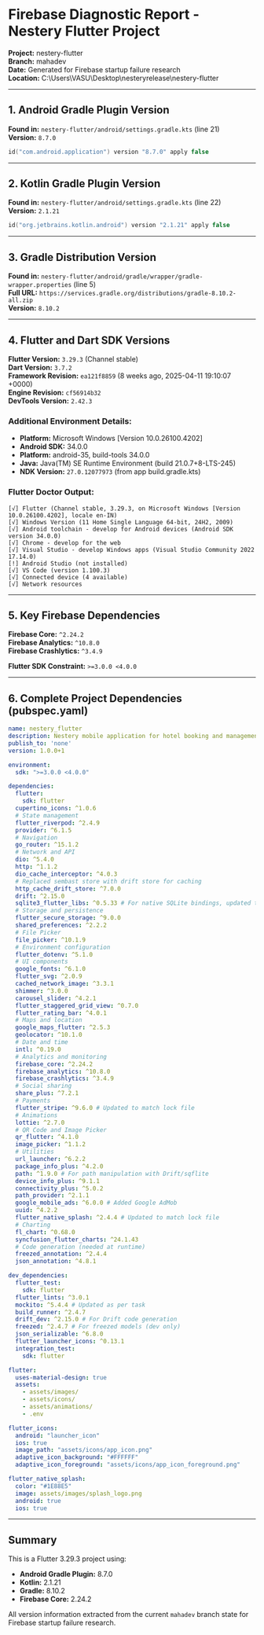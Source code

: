 # Firebase Diagnostic Report - Nestery Flutter Project

**Project:** nestery-flutter  
**Branch:** mahadev  
**Date:** Generated for Firebase startup failure research  
**Location:** C:\Users\VASU\Desktop\nesteryrelease\nestery-flutter

---

## 1. Android Gradle Plugin Version

**Found in:** `nestery-flutter/android/settings.gradle.kts` (line 21)  
**Version:** `8.7.0`

```kotlin
id("com.android.application") version "8.7.0" apply false
```

---

## 2. Kotlin Gradle Plugin Version

**Found in:** `nestery-flutter/android/settings.gradle.kts` (line 22)  
**Version:** `2.1.21`

```kotlin
id("org.jetbrains.kotlin.android") version "2.1.21" apply false
```

---

## 3. Gradle Distribution Version

**Found in:** `nestery-flutter/android/gradle/wrapper/gradle-wrapper.properties` (line 5)  
**Full URL:** `https://services.gradle.org/distributions/gradle-8.10.2-all.zip`  
**Version:** `8.10.2`

---

## 4. Flutter and Dart SDK Versions

**Flutter Version:** `3.29.3` (Channel stable)  
**Dart Version:** `3.7.2`  
**Framework Revision:** `ea121f8859` (8 weeks ago, 2025-04-11 19:10:07 +0000)  
**Engine Revision:** `cf56914b32`  
**DevTools Version:** `2.42.3`

### Additional Environment Details:
- **Platform:** Microsoft Windows [Version 10.0.26100.4202]
- **Android SDK:** 34.0.0
- **Platform:** android-35, build-tools 34.0.0
- **Java:** Java(TM) SE Runtime Environment (build 21.0.7+8-LTS-245)
- **NDK Version:** `27.0.12077973` (from app build.gradle.kts)

### Flutter Doctor Output:
```
[√] Flutter (Channel stable, 3.29.3, on Microsoft Windows [Version 10.0.26100.4202], locale en-IN)
[√] Windows Version (11 Home Single Language 64-bit, 24H2, 2009)
[√] Android toolchain - develop for Android devices (Android SDK version 34.0.0)
[√] Chrome - develop for the web
[√] Visual Studio - develop Windows apps (Visual Studio Community 2022 17.14.0)
[!] Android Studio (not installed)
[√] VS Code (version 1.100.3)
[√] Connected device (4 available)
[√] Network resources
```

---

## 5. Key Firebase Dependencies

**Firebase Core:** `^2.24.2`  
**Firebase Analytics:** `^10.8.0`  
**Firebase Crashlytics:** `^3.4.9`

**Flutter SDK Constraint:** `>=3.0.0 <4.0.0`

---

## 6. Complete Project Dependencies (pubspec.yaml)

```yaml
name: nestery_flutter
description: Nestery mobile application for hotel booking and management
publish_to: 'none'
version: 1.0.0+1

environment:
  sdk: ">=3.0.0 <4.0.0"

dependencies:
  flutter:
    sdk: flutter
  cupertino_icons: ^1.0.6
  # State management
  flutter_riverpod: ^2.4.9
  provider: ^6.1.5
  # Navigation
  go_router: ^15.1.2
  # Network and API
  dio: ^5.4.0
  http: ^1.1.2
  dio_cache_interceptor: ^4.0.3
  # Replaced sembast store with drift store for caching
  http_cache_drift_store: ^7.0.0
  drift: ^2.15.0
  sqlite3_flutter_libs: ^0.5.33 # For native SQLite bindings, updated to match drift_dev
  # Storage and persistence
  flutter_secure_storage: ^9.0.0
  shared_preferences: ^2.2.2
  # File Picker
  file_picker: ^10.1.9
  # Environment configuration
  flutter_dotenv: ^5.1.0
  # UI components
  google_fonts: ^6.1.0
  flutter_svg: ^2.0.9
  cached_network_image: ^3.3.1
  shimmer: ^3.0.0
  carousel_slider: ^4.2.1
  flutter_staggered_grid_view: ^0.7.0
  flutter_rating_bar: ^4.0.1
  # Maps and location
  google_maps_flutter: ^2.5.3
  geolocator: ^10.1.0
  # Date and time
  intl: ^0.19.0
  # Analytics and monitoring
  firebase_core: ^2.24.2
  firebase_analytics: ^10.8.0
  firebase_crashlytics: ^3.4.9
  # Social sharing
  share_plus: ^7.2.1
  # Payments
  flutter_stripe: ^9.6.0 # Updated to match lock file
  # Animations
  lottie: ^2.7.0
  # QR Code and Image Picker
  qr_flutter: ^4.1.0
  image_picker: ^1.1.2
  # Utilities
  url_launcher: ^6.2.2
  package_info_plus: ^4.2.0
  path: ^1.9.0 # For path manipulation with Drift/sqflite
  device_info_plus: ^9.1.1
  connectivity_plus: ^5.0.2
  path_provider: ^2.1.1
  google_mobile_ads: ^6.0.0 # Added Google AdMob
  uuid: ^4.2.2
  flutter_native_splash: ^2.4.4 # Updated to match lock file
  # Charting
  fl_chart: ^0.68.0
  syncfusion_flutter_charts: ^24.1.43
  # Code generation (needed at runtime)
  freezed_annotation: ^2.4.4
  json_annotation: ^4.8.1

dev_dependencies:
  flutter_test:
    sdk: flutter
  flutter_lints: ^3.0.1
  mockito: ^5.4.4 # Updated as per task
  build_runner: ^2.4.7
  drift_dev: ^2.15.0 # For Drift code generation
  freezed: ^2.4.7 # For freezed models (dev only)
  json_serializable: ^6.8.0
  flutter_launcher_icons: ^0.13.1
  integration_test:
    sdk: flutter

flutter:
  uses-material-design: true
  assets:
    - assets/images/
    - assets/icons/
    - assets/animations/
    - .env

flutter_icons:
  android: "launcher_icon"
  ios: true
  image_path: "assets/icons/app_icon.png"
  adaptive_icon_background: "#FFFFFF"
  adaptive_icon_foreground: "assets/icons/app_icon_foreground.png"

flutter_native_splash:
  color: "#1E88E5"
  image: assets/images/splash_logo.png
  android: true
  ios: true
```

---

## Summary

This is a Flutter 3.29.3 project using:
- **Android Gradle Plugin:** 8.7.0
- **Kotlin:** 2.1.21  
- **Gradle:** 8.10.2
- **Firebase Core:** 2.24.2

All version information extracted from the current `mahadev` branch state for Firebase startup failure research.
